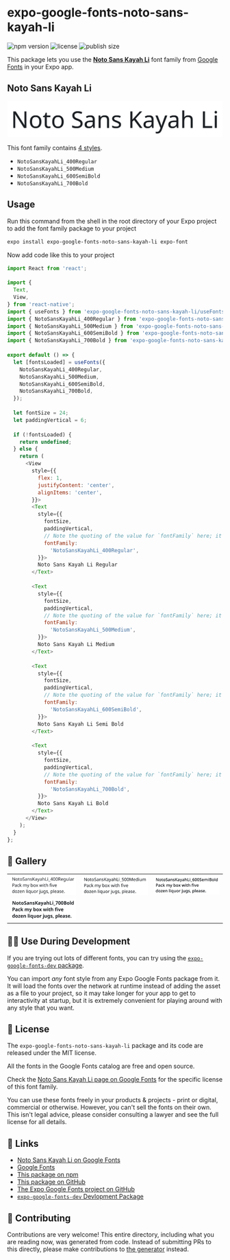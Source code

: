 # expo-google-fonts-noto-sans-kayah-li

![npm version](https://flat.badgen.net/npm/v/expo-google-fonts-noto-sans-kayah-li)
![license](https://flat.badgen.net/github/license/expo/google-fonts)
![publish size](https://flat.badgen.net/packagephobia/install/expo-google-fonts-noto-sans-kayah-li)

This package lets you use the [**Noto Sans Kayah Li**](https://fonts.google.com/specimen/Noto+Sans+Kayah+Li) font family from [Google Fonts](https://fonts.google.com/) in your Expo app.

## Noto Sans Kayah Li

![Noto Sans Kayah Li](./font-family.png)

This font family contains [4 styles](#-gallery).

- `NotoSansKayahLi_400Regular`
- `NotoSansKayahLi_500Medium`
- `NotoSansKayahLi_600SemiBold`
- `NotoSansKayahLi_700Bold`

## Usage

Run this command from the shell in the root directory of your Expo project to add the font family package to your project
```sh
expo install expo-google-fonts-noto-sans-kayah-li expo-font
```

Now add code like this to your project
```js
import React from 'react';

import {
  Text,
  View,
} from 'react-native';
import { useFonts } from 'expo-google-fonts-noto-sans-kayah-li/useFonts';
import { NotoSansKayahLi_400Regular } from 'expo-google-fonts-noto-sans-kayah-li/400Regular';
import { NotoSansKayahLi_500Medium } from 'expo-google-fonts-noto-sans-kayah-li/500Medium';
import { NotoSansKayahLi_600SemiBold } from 'expo-google-fonts-noto-sans-kayah-li/600SemiBold';
import { NotoSansKayahLi_700Bold } from 'expo-google-fonts-noto-sans-kayah-li/700Bold';

export default () => {
  let [fontsLoaded] = useFonts({
    NotoSansKayahLi_400Regular,
    NotoSansKayahLi_500Medium,
    NotoSansKayahLi_600SemiBold,
    NotoSansKayahLi_700Bold,
  });

  let fontSize = 24;
  let paddingVertical = 6;

  if (!fontsLoaded) {
    return undefined;
  } else {
    return (
      <View
        style={{
          flex: 1,
          justifyContent: 'center',
          alignItems: 'center',
        }}>
        <Text
          style={{
            fontSize,
            paddingVertical,
            // Note the quoting of the value for `fontFamily` here; it expects a string!
            fontFamily:
              'NotoSansKayahLi_400Regular',
          }}>
          Noto Sans Kayah Li Regular
        </Text>

        <Text
          style={{
            fontSize,
            paddingVertical,
            // Note the quoting of the value for `fontFamily` here; it expects a string!
            fontFamily:
              'NotoSansKayahLi_500Medium',
          }}>
          Noto Sans Kayah Li Medium
        </Text>

        <Text
          style={{
            fontSize,
            paddingVertical,
            // Note the quoting of the value for `fontFamily` here; it expects a string!
            fontFamily:
              'NotoSansKayahLi_600SemiBold',
          }}>
          Noto Sans Kayah Li Semi Bold
        </Text>

        <Text
          style={{
            fontSize,
            paddingVertical,
            // Note the quoting of the value for `fontFamily` here; it expects a string!
            fontFamily:
              'NotoSansKayahLi_700Bold',
          }}>
          Noto Sans Kayah Li Bold
        </Text>
      </View>
    );
  }
};

```

## 🔡 Gallery


||||
|-|-|-|
|![NotoSansKayahLi_400Regular](.//400Regular/NotoSansKayahLi_400Regular.ttf.png)|![NotoSansKayahLi_500Medium](.//500Medium/NotoSansKayahLi_500Medium.ttf.png)|![NotoSansKayahLi_600SemiBold](.//600SemiBold/NotoSansKayahLi_600SemiBold.ttf.png)||
|![NotoSansKayahLi_700Bold](.//700Bold/NotoSansKayahLi_700Bold.ttf.png)||||


## 👩‍💻 Use During Development

If you are trying out lots of different fonts, you can try using the [`expo-google-fonts-dev` package](https://github.com/freeboub/google-fonts/tree/master/font-packages/dev#readme).

You can import *any* font style from any Expo Google Fonts package from it. It will load the fonts
over the network at runtime instead of adding the asset as a file to your project, so it may take longer
for your app to get to interactivity at startup, but it is extremely convenient
for playing around with any style that you want.

## 📖 License

The `expo-google-fonts-noto-sans-kayah-li` package and its code are released under the MIT license.

All the fonts in the Google Fonts catalog are free and open source.

Check the [Noto Sans Kayah Li page on Google Fonts](https://fonts.google.com/specimen/Noto+Sans+Kayah+Li) for the specific license of this font family.

You can use these fonts freely in your products & projects - print or digital, commercial or otherwise. However, you can't sell the fonts on their own. This isn't legal advice, please consider consulting a lawyer and see the full license for all details.

## 🔗 Links

- [Noto Sans Kayah Li on Google Fonts](https://fonts.google.com/specimen/Noto+Sans+Kayah+Li)
- [Google Fonts](https://fonts.google.com/)
- [This package on npm](https://www.npmjs.com/package/expo-google-fonts-noto-sans-kayah-li)
- [This package on GitHub](https://github.com/freeboub/google-fonts/tree/master/font-packages/noto-sans-kayah-li)
- [The Expo Google Fonts project on GitHub](https://github.com/freeboub/google-fonts)
- [`expo-google-fonts-dev` Devlopment Package](https://github.com/freeboub/google-fonts/tree/master/font-packages/dev)

## 🤝 Contributing

Contributions are very welcome! This entire directory, including what you are reading now, was generated from code. Instead of submitting PRs to this directly, please make contributions to [the generator](https://github.com/freeboub/google-fonts/tree/master/packages/generator) instead.
